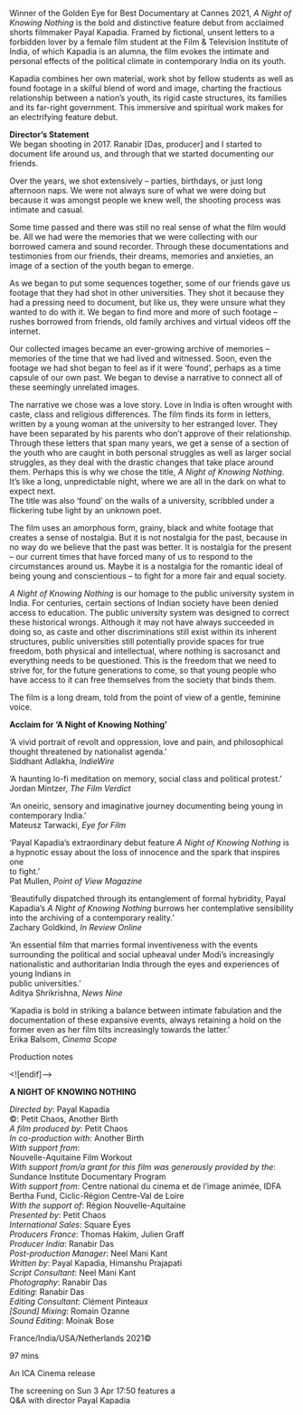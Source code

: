 

Winner of the Golden Eye for Best Documentary at Cannes 2021, _A Night of Knowing Nothing_ is the bold and distinctive feature debut from acclaimed shorts filmmaker Payal Kapadia. Framed by fictional, unsent letters to a forbidden lover by a female film student at the Film & Television Institute of India, of which Kapadia is an alumna, the film evokes the intimate and personal effects of the political climate in contemporary India on its youth.

Kapadia combines her own material, work shot by fellow students as well as found footage in a skilful blend of word and image, charting the fractious relationship between a nation’s youth, its rigid caste structures, its families and its far-right government. This immersive and spiritual work makes for an electrifying feature debut.

**Director’s Statement**  
We began shooting in 2017. Ranabir [Das, producer] and I started to document life around us, and through that we started documenting our friends.

Over the years, we shot extensively – parties, birthdays, or just long afternoon naps. We were not always sure of what we were doing but because it was amongst people we knew well, the shooting process was intimate and casual.

Some time passed and there was still no real sense of what the film would be. All we had were the memories that we were collecting with our borrowed camera and sound recorder. Through these documentations and testimonies from our friends, their dreams, memories and anxieties, an image of a section of the youth began to emerge.

As we began to put some sequences together, some of our friends gave us footage that they had shot in other universities. They shot it because they had a pressing need to document, but like us, they were unsure what they wanted to do with it. We began to find more and more of such footage – rushes borrowed from friends, old family archives and virtual videos off the internet.

Our collected images became an ever-growing archive of memories – memories of the time that we had lived and witnessed. Soon, even the footage we had shot began to feel as if it were ‘found’, perhaps as a time capsule of our own past. We began to devise a narrative to connect all of these seemingly unrelated images.

The narrative we chose was a love story. Love in India is often wrought with caste, class and religious differences. The film finds its form in letters, written by a young woman at the university to her estranged lover. They have been separated by his parents who don’t approve of their relationship. Through these letters that span many years, we get a sense of a section of the youth who are caught in both personal struggles as well as larger social struggles, as they deal with the drastic changes that take place around them. Perhaps this is why we chose the title, _A Night of Knowing Nothing_. It’s like a long, unpredictable night, where we are all in the dark on what to expect next.  
The title was also ‘found’ on the walls of a university, scribbled under a flickering tube light by an unknown poet.

The film uses an amorphous form, grainy, black and white footage that creates a sense of nostalgia. But it is not nostalgia for the past, because in no way do we believe that the past was better. It is nostalgia for the present – our current times that have forced many of us to respond to the circumstances around us. Maybe it is a nostalgia for the romantic ideal of being young and conscientious – to fight for a more fair and equal society.

_A Night of Knowing Nothing_ is our homage to the public university system in India. For centuries, certain sections of Indian society have been denied access to education. The public university system was designed to correct these historical wrongs. Although it may not have always succeeded in doing so, as caste and other discriminations still exist within its inherent structures, public universities still potentially provide spaces for true freedom, both physical and intellectual, where nothing is sacrosanct and everything needs to be questioned. This is the freedom that we need to strive for, for the future generations to come, so that young people who have access to it can free themselves from the society that binds them.

The film is a long dream, told from the point of view of a gentle, feminine voice.

**Acclaim for ‘A Night of Knowing Nothing’**

‘A vivid portrait of revolt and oppression, love and pain, and philosophical thought threatened by nationalist agenda.’  
Siddhant Adlakha, _IndieWire_

‘A haunting lo-fi meditation on memory, social class and political protest.’  
Jordan Mintzer, _The Film Verdict_

‘An oneiric, sensory and imaginative journey documenting being young in contemporary India.’  
Mateusz Tarwacki, _Eye for Film_

‘Payal Kapadia’s extraordinary debut feature _A Night of Knowing Nothing_ is a hypnotic essay about the loss of innocence and the spark that inspires one  
to fight.’  
Pat Mullen, _Point of View Magazine_

‘Beautifully dispatched through its entanglement of formal hybridity, Payal Kapadia’s _A Night of Knowing Nothing_ burrows her contemplative sensibility into the archiving of a contemporary reality.’  
Zachary Goldkind, _In Review Online_

‘An essential film that marries formal inventiveness with the events surrounding the political and social upheaval under Modi’s increasingly nationalistic and authoritarian India through the eyes and experiences of young Indians in  
public universities.’  
Aditya Shrikrishna, _News Nine_

‘Kapadia is bold in striking a balance between intimate fabulation and the documentation of these expansive events, always retaining a hold on the former even as her film tilts increasingly towards the latter.’  
Erika Balsom, _Cinema Scope_

Production notes

<![endif]-->

**A NIGHT OF KNOWING NOTHING**

_Directed by_: Payal Kapadia  
©: Petit Chaos, Another Birth  
_A film produced by_: Petit Chaos  
_In co-production with_: Another Birth  
_With support from_:  
Nouvelle-Aquitaine Film Workout  
_With support from/a grant for this film was generously provided by the_:  
Sundance Institute Documentary Program  
_With support from_: Centre national du cinema et de l’image animée, IDFA Bertha Fund, Ciclic-Région Centre-Val de Loire  
_With the support of_: Région Nouvelle-Aquitaine  
_Presented by_: Petit Chaos  
_International Sales_: Square Eyes  
_Producers France_: Thomas Hakim, Julien Graff  
_Producer India_: Ranabir Das  
_Post-production Manager_: Neel Mani Kant  
_Written by_: Payal Kapadia, Himanshu Prajapati  
_Script Consultant_: Neel Mani Kant  
_Photography_: Ranabir Das  
_Editing_: Ranabir Das  
_Editing Consultant_: Clément Pinteaux  
_[Sound] Mixing_: Romain Ozanne  
_Sound Editing_: Moinak Bose

France/India/USA/Netherlands 2021©

97 mins

An ICA Cinema release

The screening on Sun 3 Apr 17:50 features a  
Q&A with director Payal Kapadia
<!--stackedit_data:
eyJoaXN0b3J5IjpbLTE5MTUzNzQ4NzRdfQ==
-->
